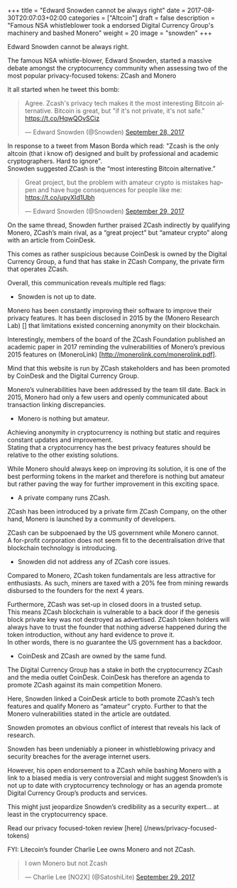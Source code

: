 +++
title = "Edward Snowden cannot be always right"
date = 2017-08-30T20:07:03+02:00
categories = ["Altcoin"]
draft = false
description = "Famous NSA whistleblower took a endorsed Digital Currency Group's machinery and bashed Monero"
weight = 20
image = "snowden"
+++

Edward Snowden cannot be always right.

The famous NSA whistle-blower, Edward Snowden, started a massive debate amongst the cryptocurrency community when assessing two of the most popular privacy-focused tokens: ZCash and Monero

It all started when he tweet this bomb:

<blockquote class="twitter-tweet" data-lang="en"><p lang="en" dir="ltr">Agree. Zcash&#39;s privacy tech makes it the most interesting Bitcoin alternative. Bitcoin is great, but &quot;if it&#39;s not private, it&#39;s not safe.&quot; <a href="https://t.co/HqwQOvSCiz">https://t.co/HqwQOvSCiz</a></p>&mdash; Edward Snowden (@Snowden) <a href="https://twitter.com/Snowden/status/913544739542241282?ref_src=twsrc%5Etfw">September 28, 2017</a></blockquote>
<script async src="//platform.twitter.com/widgets.js" charset="utf-8"></script>

In response to a tweet from Mason Borda which read: "Zcash is the only altcoin (that i know of) designed and built by professional and academic cryptographers. Hard to ignore".  
Snowden suggested ZCash is the “most interesting Bitcoin alternative.”

<blockquote class="twitter-tweet" data-conversation="none" data-cards="hidden" data-lang="en"><p lang="en" dir="ltr">Great project, but the problem with amateur crypto is mistakes happen and have huge consequences for people like me: <a href="https://t.co/upyXId1Ubh">https://t.co/upyXId1Ubh</a></p>&mdash; Edward Snowden (@Snowden) <a href="https://twitter.com/Snowden/status/913557610858778625?ref_src=twsrc%5Etfw">September 29, 2017</a></blockquote>
<script async src="//platform.twitter.com/widgets.js" charset="utf-8"></script>

On the same thread, Snowden further praised ZCash indirectly by qualifying Monero, ZCash’s main rival, as a “great project” but “amateur crypto” along with an article from CoinDesk.  

This comes as rather suspicious because CoinDesk is owned by the Digital Currency Group, a fund that has stake in ZCash Company, the private firm that operates ZCash.

Overall, this communication reveals multiple red flags:

*	Snowden is not up to date.

Monero has been constantly improving their software to improve their privacy features. It has been disclosed in 2015 by the (Monero Research Lab) [] that limitations existed concerning anonymity on their blockchain.  

Interestingly, members of the board of the ZCash Foundation published an academic paper in 2017 reminding the vulnerabilities of Monero’s previous 2015 features on (MoneroLink) [http://monerolink.com/monerolink.pdf].  

Mind that this website is run by ZCash stakeholders and has been promoted by CoinDesk and the Digital Currency Group.  

Monero’s vulnerabilities have been addressed by the team till date. Back in 2015, Monero had only a few users and openly communicated about transaction linking discrepancies. 

*	Monero is nothing but amateur.

Achieving anonymity in cryptocurrency is nothing but static and requires constant updates and improvement.  
Stating that a cryptocurrency has the best privacy features should be relative to the other existing solutions.  

While Monero should always keep on improving its solution, it is one of the best performing tokens in the market and therefore is nothing but amateur but rather paving the way for further improvement in this exciting space. 

*	A private company runs ZCash.

ZCash has been introduced by a private firm ZCash Company, on the other hand, Monero is launched by a community of developers. 

ZCash can be subpoenaed by the US government while Monero cannot.  
A for-profit corporation does not seem fit to the decentralisation drive that blockchain technology is introducing.

*	Snowden did not address any of ZCash core issues.

Compared to Monero, ZCash token fundamentals are less attractive for enthusiasts. As such, miners are taxed with a 20% fee from mining rewards disbursed to the founders for the next 4 years.  

Furthermore, ZCash was set-up in closed doors in a trusted setup.  
This means ZCash blockchain is vulnerable to a back door if the genesis block private key was not destroyed as advertised. ZCash token holders will always have to trust the founder that nothing adverse happened during the token introduction, without any hard evidence to prove it.  
In other words, there is no guarantee the US government has a backdoor. 

*	CoinDesk and ZCash are owned by the same fund.

The Digital Currency Group has a stake in both the cryptocurrency ZCash and the media outlet CoinDesk. CoinDesk has therefore an agenda to promote ZCash against its main competition Monero.  

Here, Snowden linked a CoinDesk article to both promote ZCash’s tech features and qualify Monero as “amateur” crypto. Further to that the Monero vulnerabilities stated in the article are outdated.  

Snowden promotes an obvious conflict of interest that reveals his lack of research. 

Snowden has been undeniably a pioneer in whistleblowing privacy and security breaches for the average internet users.  

However, his open endorsement to a ZCash while bashing Monero with a link to a biased media is very controversial and might suggest Snowden’s is not up to date with cryptocurrency technology or has an agenda promote Digital Currency Group’s products and services.  

This might just jeopardize Snowden’s credibility as a security expert… at least in the cryptocurrency space.

Read our privacy focused-token review [here] (/news/privacy-focused-tokens)

FYI: Litecoin’s founder Charlie Lee owns Monero and not ZCash.

<blockquote class="twitter-tweet" data-lang="en"><p lang="en" dir="ltr">I own Monero but not Zcash</p>&mdash; Charlie Lee [NO2X] (@SatoshiLite) <a href="https://twitter.com/SatoshiLite/status/913605887247257602?ref_src=twsrc%5Etfw">September 29, 2017</a></blockquote>
<script async src="//platform.twitter.com/widgets.js" charset="utf-8"></script>





